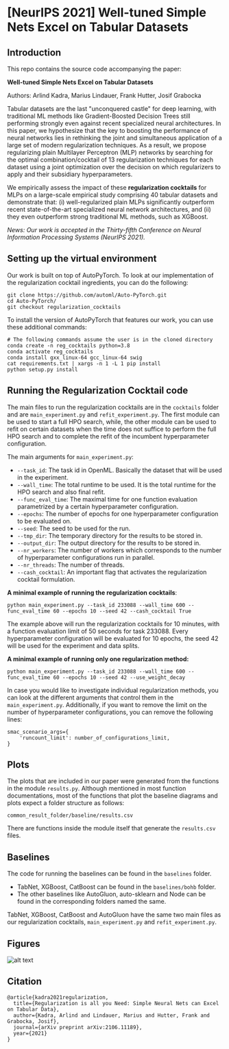 # [NeurIPS 2021] Well-tuned Simple Nets Excel on Tabular Datasets

## Introduction

This repo contains the source code accompanying the paper:

**Well-tuned Simple Nets Excel on Tabular Datasets**

Authors: Arlind Kadra, Marius Lindauer, Frank Hutter, Josif Grabocka

Tabular datasets are the last "unconquered castle" for deep learning, with traditional ML methods like Gradient-Boosted Decision Trees still performing strongly even against recent specialized neural architectures. In this paper, we hypothesize that the key to boosting the performance of neural networks lies in rethinking the joint and simultaneous application of a large set of modern regularization techniques. As a result, we propose regularizing plain Multilayer Perceptron (MLP) networks by searching for the optimal combination/cocktail of 13 regularization techniques for each dataset using a joint optimization over the decision on which regularizers to apply and their subsidiary hyperparameters.

We empirically assess the impact of these **regularization cocktails** for MLPs on a large-scale empirical study comprising 40 tabular datasets and demonstrate that: (i) well-regularized plain MLPs significantly outperform recent state-of-the-art specialized neural network architectures, and (ii) they even outperform strong traditional ML methods, such as XGBoost.


*News: Our work is accepted in the Thirty-fifth Conference on Neural Information Processing Systems (NeurIPS 2021).*


## Setting up the virtual environment

Our work is built on top of AutoPyTorch. To look at our implementation of the regularization cocktail ingredients, you can do the following:


```
git clone https://github.com/automl/Auto-PyTorch.git
cd Auto-PyTorch/
git checkout regularization_cocktails
```
To install the version of AutoPyTorch that features our work, you can use these additional commands:

```
# The following commands assume the user is in the cloned directory
conda create -n reg_cocktails python=3.8
conda activate reg_cocktails
conda install gxx_linux-64 gcc_linux-64 swig
cat requirements.txt | xargs -n 1 -L 1 pip install
python setup.py install
```

## Running the Regularization Cocktail code

The main files to run the regularization cocktails are in the `cocktails` folder and are
`main_experiment.py` and `refit_experiment.py`. The first module can be used to start a full
HPO search, while, the other module can be used to refit on certain datasets when the time does not suffice to perform the full HPO search and to complete the refit of the incumbent hyperparameter
configuration.

The main arguments for `main_experiment.py`:

- `--task_id`: The task id in OpenML. Basically the dataset that will be used in the experiment.
- `--wall_time`: The total runtime to be used. It is the total runtime for the HPO search and also final refit.
- `--func_eval_time`: The maximal time for one function evaluation parametrized by a certain hyperparameter configuration.
- `--epochs`: The number of epochs for one hyperparameter configuration to be evaluated on.
- `--seed`: The seed to be used for the run.
- `--tmp_dir`: The temporary directory for the results to be stored in.
- `--output_dir`: The output directory for the results to be stored in.
- `--nr_workers`: The number of workers which corresponds to the number of hyperparameter configurations run in parallel.
- `--nr_threads`: The number of threads. 
- `--cash_cocktail`: An important flag that activates the regularization cocktail formulation.

**A minimal example of running the regularization cocktails**:

```
python main_experiment.py --task_id 233088 --wall_time 600 --func_eval_time 60 --epochs 10 --seed 42 --cash_cocktail True
```

The example above will run the regularization cocktails for 10 minutes, with a function evaluation limit of 50 seconds for task 233088. Every
hyperparameter configuration will be evaluated for 10 epochs, the seed 42 will be used for the experiment and data splits.

**A minimal example of running only one regularization method:**
```
python main_experiment.py --task_id 233088 --wall_time 600 --func_eval_time 60 --epochs 10 --seed 42 --use_weight_decay
```
In case you would like to investigate individual regularization methods, you can look at the different arguments
that control them in the `main_experiment.py`. Additionally, if you want to remove 
the limit on the number of hyperparameter configurations, you can remove the following lines:

```
smac_scenario_args={
    'runcount_limit': number_of_configurations_limit,
}
```
## Plots

The plots that are included in our paper were generated from the functions in the module `results.py`.
Although mentioned in most function documentations, most of the functions that plot the baseline diagrams and
plots expect a folder structure as follows:

`common_result_folder/baseline/results.csv`

There are functions inside the module itself that generate the `results.csv` files.

## Baselines

The code for running the baselines can be found in the `baselines` folder.

- TabNet, XGBoost, CatBoost can be found in the `baselines/bohb` folder.
- The other baselines like AutoGluon, auto-sklearn and Node can be found in the corresponding folders named the same.

TabNet, XGBoost, CatBoost and AutoGluon have the same two main files as our regularization cocktails, `main_experiment.py` and `refit_experiment.py`.

## Figures

![alt text](https://github.com/releaunifreiburg/WellTunedSimpleNets/blob/main/figures/all_baselines_diagram.png "Critical Difference diagram of all the methods")

## Citation
```
@article{kadra2021regularization,
  title={Regularization is all you Need: Simple Neural Nets can Excel on Tabular Data},
  author={Kadra, Arlind and Lindauer, Marius and Hutter, Frank and Grabocka, Josif},
  journal={arXiv preprint arXiv:2106.11189},
  year={2021}
}
```
